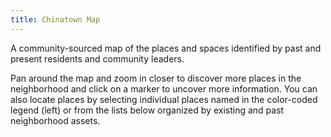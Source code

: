 ```yaml
---
title: Chinatown Map
---
```


A community-sourced map of the places and spaces identified by past and present residents and community leaders.

Pan around the map and zoom in closer to discover more places in the neighborhood and click on a marker to uncover more information. You can also locate places by selecting individual places named in the color-coded legend (left) or from the lists below organized by existing and past neighborhood assets.
